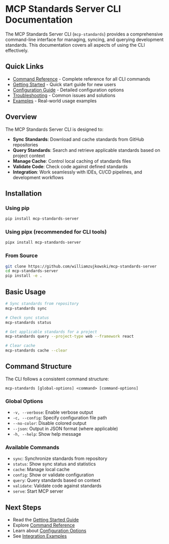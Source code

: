# MCP Standards Server CLI Documentation

The MCP Standards Server CLI (`mcp-standards`) provides a comprehensive command-line interface for managing, syncing, and querying development standards. This documentation covers all aspects of using the CLI effectively.

## Quick Links

- [Command Reference](./commands/README.md) - Complete reference for all CLI commands
- [Getting Started](./tutorials/getting-started.md) - Quick start guide for new users
- [Configuration Guide](./configuration.md) - Detailed configuration options
- [Troubleshooting](./troubleshooting.md) - Common issues and solutions
- [Examples](./examples/README.md) - Real-world usage examples

## Overview

The MCP Standards Server CLI is designed to:

- **Sync Standards**: Download and cache standards from GitHub repositories
- **Query Standards**: Search and retrieve applicable standards based on project context
- **Manage Cache**: Control local caching of standards files
- **Validate Code**: Check code against defined standards
- **Integration**: Work seamlessly with IDEs, CI/CD pipelines, and development workflows

## Installation

### Using pip

```bash
pip install mcp-standards-server
```

### Using pipx (recommended for CLI tools)

```bash
pipx install mcp-standards-server
```

### From Source

```bash
git clone https://github.com/williamzujkowski/mcp-standards-server
cd mcp-standards-server
pip install -e .
```

## Basic Usage

```bash
# Sync standards from repository
mcp-standards sync

# Check sync status
mcp-standards status

# Get applicable standards for a project
mcp-standards query --project-type web --framework react

# Clear cache
mcp-standards cache --clear
```

## Command Structure

The CLI follows a consistent command structure:

```
mcp-standards [global-options] <command> [command-options]
```

### Global Options

- `-v, --verbose`: Enable verbose output
- `-c, --config`: Specify configuration file path
- `--no-color`: Disable colored output
- `--json`: Output in JSON format (where applicable)
- `-h, --help`: Show help message

### Available Commands

- `sync`: Synchronize standards from repository
- `status`: Show sync status and statistics
- `cache`: Manage local cache
- `config`: Show or validate configuration
- `query`: Query standards based on context
- `validate`: Validate code against standards
- `serve`: Start MCP server

## Next Steps

- Read the [Getting Started Guide](./tutorials/getting-started.md)
- Explore [Command Reference](./commands/README.md)
- Learn about [Configuration Options](./configuration.md)
- See [Integration Examples](./examples/README.md)